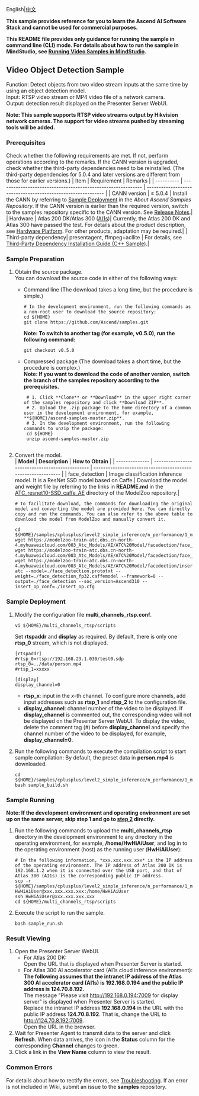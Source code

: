 English|[中文](README_CN.md)
  
**This sample provides reference for you to learn the Ascend AI Software Stack and cannot be used for commercial purposes.**

**This README file provides only guidance for running the sample in command line (CLI) mode. For details about how to run the sample in MindStudio, see [Running Video Samples in MindStudio](https://github.com/Ascend/samples/wikis/Mindstudio%E8%BF%90%E8%A1%8C%E8%A7%86%E9%A2%91%E6%A0%B7%E4%BE%8B?sort_id=3170138).**

## Video Object Detection Sample
Function: Detect objects from two video stream inputs at the same time by using an object detection model.   
Input: RTSP video stream or MP4 video file of a network camera.  
Output: detection result displayed on the Presenter Server WebUI.  

**Note: This sample supports RTSP video streams output by Hikvision network cameras. The support for video streams pushed by streaming tools will be added.**

### Prerequisites
Check whether the following requirements are met. If not, perform operations according to the remarks. If the CANN version is upgraded, check whether the third-party dependencies need to be reinstalled. (The third-party dependencies for 5.0.4 and later versions are different from those for earlier versions.)
| Item      | Requirement                                                        | Remarks                                                        |
| ---------- | ------------------------------------------------------------ | ------------------------------------------------------------ |
| CANN version  | ≥ 5.0.4                                                     | Install the CANN by referring to [Sample Deployment](https://github.com/Ascend/samples#%E5%AE%89%E8%A3%85) in the *About Ascend Samples Repository*. If the CANN version is earlier than the required version, switch to the samples repository specific to the CANN version. See [Release Notes](https://github.com/Ascend/samples/blob/master/README.md).|
| Hardware  | Atlas 200 DK/Atlas 300 ([AI1s](https://support.huaweicloud.com/en-us/productdesc-ecs/ecs_01_0047.html#ecs_01_0047__section78423209366))| Currently, the Atlas 200 DK and Atlas 300 have passed the test. For details about the product description, see [Hardware Platform](https://ascend.huawei.com/en/#/hardware/product). For other products, adaptation may be required.|
| Third-party dependency| presentagent, ffmpeg+acllite                                 | For details, see [Third-Party Dependency Installation Guide (C++ Sample)](../../../../environment).|

### Sample Preparation
1. Obtain the source package.    
   You can download the source code in either of the following ways:  
   
    - Command line (The download takes a long time, but the procedure is simple.)
       ```    
       # In the development environment, run the following commands as a non-root user to download the source repository:   
       cd ${HOME}     
       git clone https://github.com/Ascend/samples.git
       ```
       **Note: To switch to another tag (for example, v0.5.0), run the following command:**
       ```
       git checkout v0.5.0
       ```
    - Compressed package (The download takes a short time, but the procedure is complex.)  
       **Note: If you want to download the code of another version, switch the branch of the samples repository according to the prerequisites.**  
       ``` 
        # 1. Click **Clone** or **Download** in the upper right corner of the samples repository and click **Download ZIP**.   
        # 2. Upload the .zip package to the home directory of a common user in the development environment, for example, **${HOME}/ascend-samples-master.zip**.    
        # 3. In the development environment, run the following commands to unzip the package:    
        cd ${HOME}    
        unzip ascend-samples-master.zip
    ```
   
2. Convert the model.    
    | **Model**  | **Description**                                   | **How to Obtain**                                            |
    | -------------- | ----------------------------------------------- | ------------------------------------------------------------ |
    | face_detection | Image classification inference model. It is a ResNet SSD model based on Caffe.| Download the model and weight file by referring to the links in **README.md** in the [ATC_resnet10-SSD_caffe_AE](https://github.com/Ascend/ModelZoo-TensorFlow/tree/master/TensorFlow/contrib/cv/facedetection/ATC_resnet10-SSD_caffe_AE) directory of the ModelZoo repository.|
    ```
    # To facilitate download, the commands for downloading the original model and converting the model are provided here. You can directly copy and run the commands. You can also refer to the above table to download the model from ModelZoo and manually convert it.    
    
    cd ${HOME}/samples/cplusplus/level2_simple_inference/n_performance/1_multi_process_thread/multi_channels_rtsp/model  
    wget https://modelzoo-train-atc.obs.cn-north-4.myhuaweicloud.com/003_Atc_Models/AE/ATC%20Model/facedection/face_detection_fp32.caffemodel
    wget https://modelzoo-train-atc.obs.cn-north-4.myhuaweicloud.com/003_Atc_Models/AE/ATC%20Model/facedection/face_detection.prototxt
    wget https://modelzoo-train-atc.obs.cn-north-4.myhuaweicloud.com/003_Atc_Models/AE/ATC%20Model/facedection/insert_op.cfg
    atc --model=./face_detection.prototxt --weight=./face_detection_fp32.caffemodel --framework=0 --output=./face_detection --soc_version=Ascend310 --insert_op_conf=./insert_op.cfg
    ```
### Sample Deployment
1. Modify the configuration file **multi_channels_rtsp.conf**.
   ``` 
   vi ${HOME}/multi_channels_rtsp/scripts
   ```
   Set **rtspaddr** and **display** as required. By default, there is only one **rtsp_0** stream, which is not displayed.
   ```
   [rtspaddr]
   #rtsp_0=rtsp://192.168.23.1.030/test0.sdp
   rtsp_0=../data/person.mp4
   #rtsp_1=xxxxx

   [display]
   display_channel=0
   ```
   - **rtsp_x**: input in the *x*-th channel. To configure more channels, add input addresses such as **rtsp_1** and **rtsp_2** to the configuration file.    
   - **display_channel**: channel number of the video to be displayed. If **display_channel** is commented out, the corresponding video will not be displayed on the Presenter Server WebUI. To display the video, delete the comment tag (#) before **display_channel** and specify the channel number of the video to be displayed, for example, **display_channel=0**.  

2. Run the following commands to execute the compilation script to start sample compilation: By default, the preset data in **person.mp4** is downloaded. 
   ```
   cd ${HOME}/samples/cplusplus/level2_simple_inference/n_performance/1_multi_process_thread/multi_channels_rtsp/scripts    
   bash sample_build.sh
   ```

### Sample Running
**Note: If the development environment and operating environment are set up on the same server, skip step 1 and go to [step 2](#step_2) directly.**      

1. Run the following commands to upload the **multi_channels_rtsp** directory in the development environment to any directory in the operating environment, for example, **/home/HwHiAiUser**, and log in to the operating environment (host) as the running user (**HwHiAiUser**):   
    ```
    # In the following information, *xxx.xxx.xxx.xxx* is the IP address of the operating environment. The IP address of Atlas 200 DK is 192.168.1.2 when it is connected over the USB port, and that of Atlas 300 (AI1s) is the corresponding public IP address.
    scp -r ${HOME}/samples/cplusplus/level2_simple_inference/n_performance/1_multi_process_thread/multi_channels_rtsp HwHiAiUser@xxx.xxx.xxx.xxx:/home/HwHiAiUser    
    ssh HwHiAiUser@xxx.xxx.xxx.xxx     
    cd ${HOME}/multi_channels_rtsp/scripts
    ```

2. <a name="step_2"></a>Execute the script to run the sample.        
    ```
    bash sample_run.sh
    ```

### Result Viewing
1. Open the Presenter Server WebUI.   
   - For Atlas 200 DK:   
      Open the URL that is displayed when Presenter Server is started.   
   - For Atlas 300 AI accelerator card (AI1s cloud inference environment):   
      **The following assumes that the intranet IP address of the Atlas 300 AI accelerator card (AI1s) is 192.168.0.194 and the public IP address is 124.70.8.192.**   
      The message "Please visit http://192.168.0.194:7009 for display server" is displayed when Presenter Server is started.   
      Replace the intranet IP address **192.168.0.194** in the URL with the public IP address **124.70.8.192**. That is, change the URL to http://124.70.8.192:7009.   
      Open the URL in the browser.   
2. Wait for Presenter Agent to transmit data to the server and click **Refresh**. When data arrives, the icon in the **Status** column for the corresponding **Channel** changes to green.   
3. Click a link in the **View Name** column to view the result.   

### Common Errors
For details about how to rectify the errors, see [Troubleshooting](https://github.com/Ascend/samples/wikis/%E5%B8%B8%E8%A7%81%E9%97%AE%E9%A2%98%E5%AE%9A%E4%BD%8D/%E4%BB%8B%E7%BB%8D). If an error is not included in Wiki, submit an issue to the **samples** repository.
